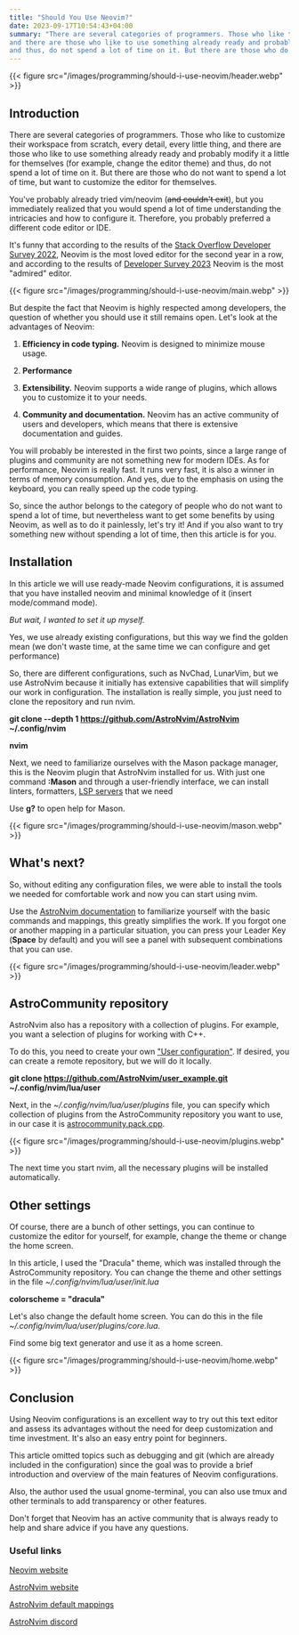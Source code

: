 ```yaml
---
title: "Should You Use Neovim?"
date: 2023-09-17T10:54:43+04:00
summary: "There are several categories of programmers. Those who like to customize their workspace from scratch, every detail, every little thing,
and there are those who like to use something already ready and probably modify it a little for themselves (for example, change the editor theme)
and thus, do not spend a lot of time on it. But there are those who do not want to spend a lot of time, but want to customize the editor for themselves."
---
```


{{< figure src="/images/programming/should-i-use-neovim/header.webp" >}}

## Introduction

There are several categories of programmers. Those who like to customize their workspace from scratch, every detail, every little thing,
and there are those who like to use something already ready and probably modify it a little for themselves (for example, change the editor theme)
and thus, do not spend a lot of time on it. But there are those who do not want to spend a lot of time, but want to customize the editor for themselves.

You've probably already tried vim/neovim (~~and couldn't exit~~), but you immediately realized that you would spend a lot of time understanding the intricacies and how to configure it.
Therefore, you probably preferred a different code editor or IDE.

It's funny that according to the results of the [Stack Overflow Developer Survey 2022](https://survey.stackoverflow.co/2022), Neovim is the most loved editor for the second year in a row, and according to the results
of [Developer Survey 2023](https://survey.stackoverflow.co/2023/) Neovim is the most "admired" editor.

{{< figure src="/images/programming/should-i-use-neovim/main.webp"  >}}

But despite the fact that Neovim is highly respected among developers, the question of whether you should use it still remains open.
Let's look at the advantages of Neovim:

1. **Efficiency in code typing.** Neovim is designed to minimize mouse usage.

2. **Performance**

3. **Extensibility.**
Neovim supports a wide range of plugins, which allows you to customize it to your needs.

4. **Community and documentation.**
Neovim has an active community of users and developers, which means that there is extensive documentation and guides.

You will probably be interested in the first two points, since a large range of plugins and community are not something new for modern IDEs.
As for performance, Neovim is really fast. It runs very fast, it is also a winner in terms of memory consumption.
And yes, due to the emphasis on using the keyboard, you can really speed up the code typing.

So, since the author belongs to the category of people who do not want to spend a lot of time, but nevertheless want to get some benefits by using Neovim, as well as to do it painlessly, let's try it!
And if you also want to try something new without spending a lot of time, then this article is for you.

## Installation

In this article we will use ready-made Neovim configurations, it is assumed that you have installed neovim and minimal knowledge of it (insert mode/command mode).

*But wait, I wanted to set it up myself.*

Yes, we use already existing configurations, but this way we find the golden mean (we don't waste time, at the same time we can configure and get performance)

So, there are different configurations, such as NvChad, LunarVim, but we use AstroNvim because it initially has extensive capabilities that will simplify our work in configuration.
The installation is really simple, you just need to clone the repository and run nvim.

**git clone --depth 1 https://github.com/AstroNvim/AstroNvim ~/.config/nvim**

**nvim**


Next, we need to familiarize ourselves with the Mason package manager, this is the Neovim plugin that AstroNvim installed for us. With just one command **:Mason** and through a user-friendly interface, we can install linters, formatters, [LSP servers](https://en.wikipedia.org/wiki/Language_Server_Protocol) that we need

Use **g?** to open help for Mason.

{{< figure src="/images/programming/should-i-use-neovim/mason.webp" >}}

## What's next?

So, without editing any configuration files, we were able to install the tools we needed for comfortable work and now you can start using nvim.

Use the [AstroNvim documentation](https://astronvim.com/Basic%20Usage/walkthrough) to familiarize yourself with the basic commands and mappings, this greatly simplifies the work.
If you forgot one or another mapping in a particular situation, you can press your Leader Key (**Space** by default) and you will see a panel with subsequent combinations that you can use.

{{< figure src="/images/programming/should-i-use-neovim/leader.webp" >}}

## AstroCommunity repository

AstroNvim also has a repository with a collection of plugins.
For example, you want a selection of plugins for working with C++.

To do this, you need to create your own ["User configuration"](https://astronvim.com/configuration/manage_user_config).
If desired, you can create a remote repository, but we will do it locally.

**git clone https://github.com/AstroNvim/user_example.git ~/.config/nvim/lua/user**

Next, in the *~/.config/nvim/lua/user/plugins* file, you can specify which collection of plugins from the AstroCommunity repository you want to use,
in our case it is [astrocommunity.pack.cpp](https://github.com/AstroNvim/astrocommunity/tree/main/lua/astrocommunity/pack/cpp).

{{< figure src="/images/programming/should-i-use-neovim/plugins.webp" >}}

The next time you start nvim, all the necessary plugins will be installed automatically.

## Other settings
Of course, there are a bunch of other settings, you can continue to customize the editor for yourself,
for example, change the theme or change the home screen.

In this article, I used the "Dracula" theme, which was installed through the AstroCommunity repository.
You can change the theme and other settings in the file *~/.config/nvim/lua/user/init.lua*

**colorscheme = "dracula"**

Let's also change the default home screen.
You can do this in the file *~/.config/nvim/lua/user/plugins/core.lua*.

Find some big text generator and use it as a home screen.

{{< figure src="/images/programming/should-i-use-neovim/home.webp" >}}

## Conclusion

Using Neovim configurations is an excellent way to try out this text editor and assess its advantages without the need for deep customization and time investment. It's also an easy entry point for beginners.

This article omitted topics such as debugging and git (which are already included in the configuration) since the goal was to provide a brief introduction and overview of the main features of Neovim configurations.

Also, the author used the usual gnome-terminal, you can also use tmux and other terminals to add transparency or other features.

Don't forget that Neovim has an active community that is always ready to help and share advice if you have any questions.

### Useful links
[Neovim website](https://neovim.io/)

[AstroNvim website](https://astronvim.com/)

[AstroNvim default mappings](https://astronvim.com/Basic%20Usage/mappings)

[AstroNvim discord](https://discord.astronvim.com/)
